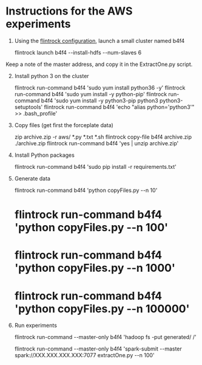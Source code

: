 # Instructions for the AWS experiments


1. Using the [flintrock configuration](flintrock-config.yaml), launch a small cluster named b4f4

    flintrock launch b4f4 --install-hdfs --num-slaves 6
    
 Keep a note of the master address, and copy it in the ExtractOne.py script.

2. Install python 3 on the cluster

    flintrock run-command b4f4 'sudo yum install python36 -y'
    flintrock run-command b4f4 'sudo yum install -y python-pip'
    flintrock run-command b4f4 'sudo yum install -y python3-pip python3 python3-setuptools'
    flintrock run-command b4f4  'echo "alias python='python3'" >> .bash_profile'

3.  Copy files (get first the forceplate data)

    zip archive.zip -r aws/ *.py *.txt *.sh
    flintrock copy-file  b4f4  archive.zip ./archive.zip
    flintrock run-command  b4f4  'yes | unzip archive.zip'

4. Install Python packages

    flintrock run-command b4f4  'sudo pip install -r requirements.txt'

5. Generate data

    flintrock run-command b4f4  'python copyFiles.py --n 10'
    # flintrock run-command b4f4  'python copyFiles.py --n 100'
    # flintrock run-command b4f4  'python copyFiles.py --n 1000'
    # flintrock run-command b4f4  'python copyFiles.py --n 100000'

6. Run experiments
    
    flintrock run-command --master-only b4f4  'hadoop fs -put generated/ /'

    flintrock run-command --master-only b4f4  'spark-submit --master spark://XXX.XXX.XXX.XXX:7077 extractOne.py --n 100'
